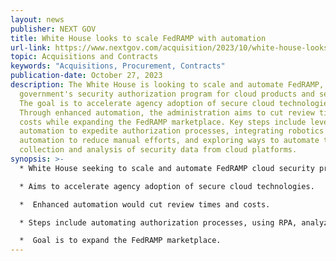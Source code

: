 ```yaml
---
layout: news
publisher: NEXT GOV
title: White House looks to scale FedRAMP with automation
url-link: https://www.nextgov.com/acquisition/2023/10/white-house-looks-scale-fedramp-automation/391578/
topic: Acquisitions and Contracts
keywords: "Acquisitions, Procurement, Contracts"
publication-date: October 27, 2023
description: The White House is looking to scale and automate FedRAMP, the
  government's security authorization program for cloud products and services.
  The goal is to accelerate agency adoption of secure cloud technologies.
  Through enhanced automation, the administration aims to cut review times and
  costs while expanding the FedRAMP marketplace. Key steps include leveraging
  automation to expedite authorization processes, integrating robotics process
  automation to reduce manual efforts, and exploring ways to automate the
  collection and analysis of security data from cloud platforms.
synopsis: >-
  * White House seeking to scale and automate FedRAMP cloud security program.

  * Aims to accelerate agency adoption of secure cloud technologies.

  *  Enhanced automation would cut review times and costs.

  * Steps include automating authorization processes, using RPA, analyzing security data.

  *  Goal is to expand the FedRAMP marketplace.
---
```

